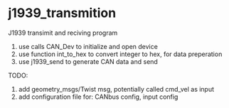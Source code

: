 # j1939_transmition

J1939 transimit and reciving program


1. use calls CAN_Dev to initialize and open device
2. use function int_to_hex to convert integer to hex, for data preperation
3. use j1939_send to generate CAN data and send




TODO:
1. add geometry_msgs/Twist msg, potentially called cmd_vel as input
2. add configuration file for: CANbus config, input config